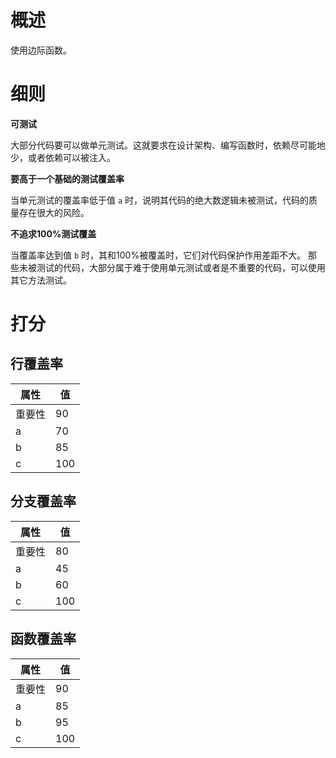 <h1>概述</h1>

使用边际函数。

<h1>细则</h1>

**可测试**

大部分代码要可以做单元测试。这就要求在设计架构、编写函数时，依赖尽可能地少，或者依赖可以被注入。

**要高于一个基础的测试覆盖率**

当单元测试的覆盖率低于值 `a` 时，说明其代码的绝大数逻辑未被测试，代码的质量存在很大的风险。

**不追求100%测试覆盖**

当覆盖率达到值 `b` 时，其和100%被覆盖时，它们对代码保护作用差距不大。
那些未被测试的代码，大部分属于难于使用单元测试或者是不重要的代码，可以使用其它方法测试。

<h1>打分</h1>

<h2>行覆盖率</h2>

属性    | 值
-------- | -----
重要性  | 90
a  | 70
b  | 85
c  | 100

<h2>分支覆盖率</h2>

属性    | 值
-------- | -----
重要性  | 80
a  | 45
b  | 60
c  | 100

<h2>函数覆盖率</h2>

属性    | 值
-------- | -----
重要性  | 90
a  | 85
b  | 95
c  | 100
